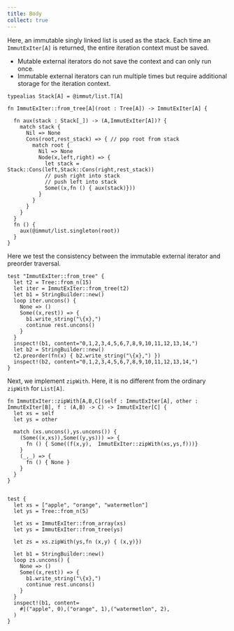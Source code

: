 ```yaml
---
title: Body
collect: true
---
```


Here, an immutable singly linked list is used as the stack. Each time an `ImmutExIter[A]` is returned, the entire iteration context must be saved.

- Mutable external iterators do not save the context and can only run once.
- Immutable external iterators can run multiple times but require additional storage for the iteration context.

```moonbit
typealias Stack[A] = @immut/list.T[A]

fn ImmutExIter::from_tree[A](root : Tree[A]) -> ImmutExIter[A] {

  fn aux(stack : Stack[_]) -> (A,ImmutExIter[A])? {
    match stack {
      Nil => None
      Cons(root,rest_stack) => { // pop root from stack
        match root {
          Nil => None
          Node(x,left,right) => {
            let stack = Stack::Cons(left,Stack::Cons(right,rest_stack))
            // push right into stack
            // push left into stack
            Some((x,fn () { aux(stack)}))
          }
        }
      }
    }
  }
  fn () {
    aux(@immut/list.singleton(root))
  }
}
```

Here we test the consistency between the immutable external iterator and preorder traversal.

```moonbit
test "ImmutExIter::from_tree" {
  let t2 = Tree::from_n(15)
  let iter = ImmutExIter::from_tree(t2)
  let b1 = StringBuilder::new()
  loop iter.uncons() {
    None => ()
    Some((x,rest)) => {
      b1.write_string("\{x},")
      continue rest.uncons()
    }
  }
  inspect!(b1, content="0,1,2,3,4,5,6,7,8,9,10,11,12,13,14,")
  let b2 = StringBuilder::new()
  t2.preorder(fn(x) { b2.write_string("\{x},") })
  inspect!(b2, content="0,1,2,3,4,5,6,7,8,9,10,11,12,13,14,")
}
```

Next, we implement `zipWith`. Here, it is no different from the ordinary `zipWith` for `List[A]`.

```moonbit
fn ImmutExIter::zipWith[A,B,C](self : ImmutExIter[A], other : ImmutExIter[B], f : (A,B) -> C) -> ImmutExIter[C] {
  let xs = self
  let ys = other

  match (xs.uncons(),ys.uncons()) {
    (Some((x,xs)),Some((y,ys))) => {
      fn () { Some((f(x,y),  ImmutExIter::zipWith(xs,ys,f)))}
    }
    (_,_) => {
      fn () { None }
    }
  }
}


test {
  let xs = ["apple", "orange", "watermetlon"]
  let ys = Tree::from_n(5)

  let xs = ImmutExIter::from_array(xs)
  let ys = ImmutExIter::from_tree(ys)

  let zs = xs.zipWith(ys,fn (x,y) { (x,y)})

  let b1 = StringBuilder::new()
  loop zs.uncons() {
    None => ()
    Some((x,rest)) => {
      b1.write_string("\{x},")
      continue rest.uncons()
    }
  }
  inspect!(b1, content=
    #|("apple", 0),("orange", 1),("watermetlon", 2),
  )
}
